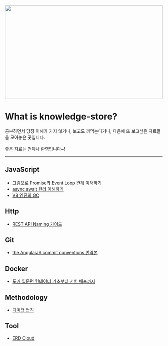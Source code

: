 <img src="https://user-images.githubusercontent.com/61001656/100558493-0c9ca900-32f2-11eb-9a42-c16be238a11b.jpg" height="300" width="100%"></br>
# What is knowledge-store?
공부하면서 당장 이해가 가지 않거나, 보고도 까먹는다거나, 다음에 또 보고싶은 자료들을 모아놓은 곳입니다. </br>
</br>
좋은 자료는 언제나 환영입니다~!

***

## JavaScript
* <a href="https://medium.com/@lydiahallie/javascript-visualized-promises-async-await-a3f1aad8a943" >그림으로 Promise와 Event Loop 관계 이해하기</a>
* <a href="https://medium.com/sjk5766/async-await-원리-cc643f18526d" >async await 원리 이해하기</a>
* <a href="https://deepu.tech/memory-management-in-v8/" >V8 엔진의 GC</a>

## Http
* <a href="https://restfulapi.net/resource-naming/" >REST API Naming 가이드</a>

## Git
* <a href="https://velog.io/@outstandingboy/Git-%EC%BB%A4%EB%B0%8B-%EB%A9%94%EC%8B%9C%EC%A7%80-%EA%B7%9C%EC%95%BD-%EC%A0%95%EB%A6%AC-the-AngularJS-commit-conventions" >the AngularJS commit conventions 번역본</a>

## Docker
* <a href="https://www.44bits.io/ko/post/easy-deploy-with-docker" >도커 입문편 컨테이너 기초부터 서버 배포까지</a>

## Methodology
* <a href="https://johngrib.github.io/wiki/law-of-demeter/" >디미터 법칙</a>

## Tool
* <a href="https://www.erdcloud.com/" >ERD Cloud</a>
